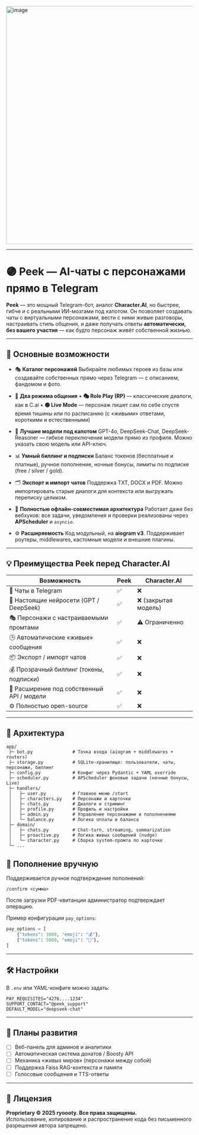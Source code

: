 <img width="640" height="640" alt="image" src="https://github.com/user-attachments/assets/c88707fc-1014-4838-b0b0-816e81c05023" />

---

# 🟣 Peek — AI-чаты с персонажами прямо в Telegram

**Peek** — это мощный Telegram-бот, аналог **Character.AI**, но быстрее, гибче и с реальными ИИ-мозгами под капотом.
Он позволяет создавать чаты с виртуальными персонажами, вести с ними живые разговоры, настраивать стиль общения, и даже получать ответы **автоматически, без вашего участия** — как будто персонаж живёт собственной жизнью.

---

## 🚀 Основные возможности

* 🎭 **Каталог персонажей**
  Выбирайте любимых героев из базы или создавайте собственных прямо через Telegram — с описанием, фандомом и фото.

* 💬 **Два режима общения**
  • **🎭 Role Play (RP)** — классические диалоги, как в C.ai
  • **🟢 Live Mode** — персонаж пишет сам по себе спустя время тишины или по расписанию (с «живыми» ответами, короткими и естественными)

* 🧠 **Лучшие модели под капотом**
  GPT-4o, DeepSeek-Chat, DeepSeek-Reasoner — гибкое переключение модели прямо из профиля.
  Можно указать свою модель или API-ключ.

* 📊 **Умный биллинг и подписки**
  Баланс токенов (бесплатные и платные), ручное пополнение, ночные бонусы, лимиты по подписке (free / silver / gold).

* 🗂 **Экспорт и импорт чатов**
  Поддержка TXT, DOCX и PDF. Можно импортировать старые диалоги для контекста или выгружать переписку целиком.

* 🧩 **Полностью офлайн-совместимая архитектура**
  Работает даже без вебхуков: все задачи, уведомления и проверки реализованы через **APScheduler** и `asyncio`.

* ⚙️ **Расширяемость**
  Код модульный, на **aiogram v3**. Поддерживает роутеры, middlewares, кастомные модели и внешние плагины.

---

## 💡 Преимущества Peek перед Character.AI

| Возможность                                | Peek | Character.AI        |
| ------------------------------------------ | ---- | ------------------- |
| 💬 Чаты в Telegram                         | ✅    | ❌                   |
| 🧠 Настоящие нейросети (GPT / DeepSeek)    | ✅    | ❌ (закрытая модель) |
| 🎭 Персонажи с настраиваемыми промтами     | ✅    | ⚠️ Ограниченно      |
| 🕒 Автоматические «живые» сообщения        | ✅    | ❌                   |
| 📦 Экспорт / импорт чатов                  | ✅    | ❌                   |
| 💰 Прозрачный биллинг (токены, подписки)   | ✅    | ❌                   |
| 🧩 Расширение под собственный API / модели | ✅    | ❌                   |
| ⚙️ Полностью open-source                   | ✅    | ❌                   |

---

## 🧱 Архитектура

```
app/
 ├─ bot.py               # Точка входа (aiogram + middlewares + routers)
 ├─ storage.py           # SQLite-хранилище: пользователи, чаты, персонажи, биллинг
 ├─ config.py            # Конфиг через Pydantic + YAML override
 ├─ scheduler.py         # APScheduler фоновые задачи (ночные бонусы, Live)
 ├─ handlers/
 │   ├─ user.py          # Главное меню /start
 │   ├─ characters.py    # Персонажи и карточки
 │   ├─ chats.py         # Диалоги и стриминг
 │   ├─ profile.py       # Профиль и настройки
 │   ├─ admin.py         # Управление персонажами и пополнениями
 │   └─ balance.py       # Логика оплаты и баланса
 ├─ domain/
 │   ├─ chats.py         # Chat-turn, streaming, summarization
 │   ├─ proactive.py     # Логика живых сообщений (nudge)
 │   └─ character.py     # Сборка system-промта по карточке
 └─ ...
```

## 💬 Пополнение вручную

Поддерживается ручное подтверждение пополнений:

```
/confirm <сумма>
```

После загрузки PDF-квитанции администратор подтверждает операцию.

Пример конфигурации `pay_options`:

```python
pay_options = [
    {"tokens": 1000, "emoji": "💰"},
    {"tokens": 5000, "emoji": "💎"},
]
```

---

## 🛠 Настройки

В `.env` или YAML-конфиге можно задать:

```
PAY_REQUISITES="4276....1234"
SUPPORT_CONTACT="@peek_support"
DEFAULT_MODEL="deepseek-chat"
```

---

## 🧩 Планы развития

* [ ] Веб-панель для админов и аналитики
* [ ] Автоматическая система донатов / Boosty API
* [ ] Механика «живых миров» (персонажи между собой)
* [ ] Поддержка Faiss RAG-контекста и памяти
* [ ] Голосовые сообщения и TTS-ответы

---


## 📜 Лицензия

**Proprietary © 2025 ryoooty. Все права защищены.**  
Использование, копирование и распространение кода без письменного разрешения автора запрещено.

